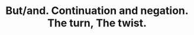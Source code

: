 ---
title: "But/and. Continuation and negation. The turn, The twist."
tags: nondual opposites
wcibb: true
---